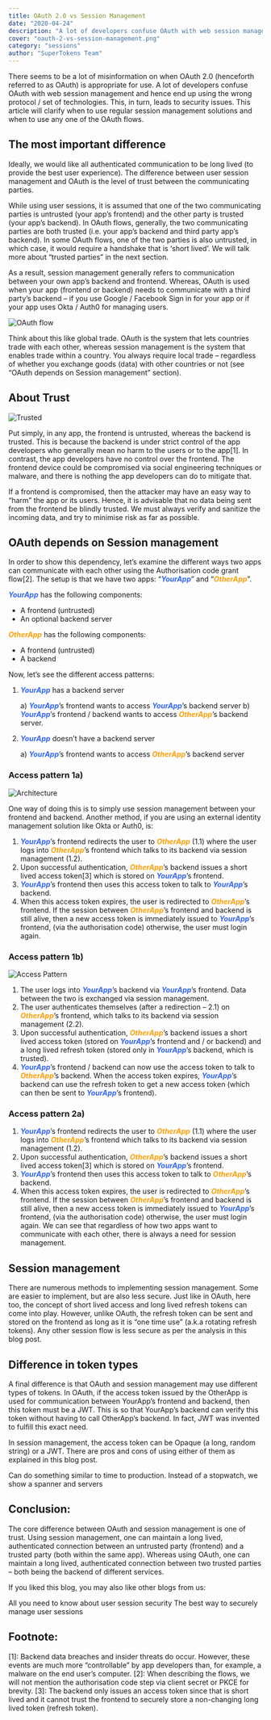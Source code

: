 ```yaml
---
title: OAuth 2.0 vs Session Management
date: "2020-04-24"
description: "A lot of developers confuse OAuth with web session management and hence end up using the wrong protocol. This article will clarify when to use what solution."
cover: "oauth-2-vs-session-management.png"
category: "sessions"
author: "SuperTokens Team"
---
```


There seems to be a lot of misinformation on when OAuth 2.0 (henceforth referred to as OAuth) is appropriate for use. A lot of developers confuse OAuth with web session management and hence end up using the wrong protocol / set of technologies. This, in turn, leads to security issues. This article will clarify when to use regular session management solutions and when to use any one of the OAuth flows.

## The most important difference

Ideally, we would like all authenticated communication to be long lived (to provide the best user experience). The difference between user session management and OAuth is the level of trust between the communicating parties.

While using user sessions, it is assumed that one of the two communicating parties is untrusted (your app’s frontend) and the other party is trusted (your app’s backend). In OAuth flows, generally, the two communicating parties are both trusted (i.e. your app’s backend and third party app’s backend). In some OAuth flows, one of the two parties is also untrusted, in which case, it would require a handshake that is ‘short lived’. We will talk more about “trusted parties” in the next section.

As a result, session management generally refers to communication between your own app’s backend and frontend. Whereas, OAuth is used when your app (frontend or backend) needs to communicate with a third party’s backend – if you use Google / Facebook Sign in for your app or if your app uses Okta / Auth0 for managing users.

![OAuth flow](https://supertokens.com/static/webflow/blog/oauth2-session/images/image343x-p-800.png)

Think about this like global trade. OAuth is the system that lets countries trade with each other, whereas session management is the system that enables trade within a country. You always require local trade – regardless of whether you exchange goods (data) with other countries or not (see “OAuth depends on Session management” section).

## About Trust

![Trusted](https://supertokens.com/static/webflow/blog/oauth2-session/images/image353x-p-800.png)

Put simply, in any app, the frontend is untrusted, whereas the backend is trusted. This is because the backend is under strict control of the app developers who generally mean no harm to the users or to the app[1]. In contrast, the app developers have no control over the frontend. The frontend device could be compromised via social engineering techniques or malware, and there is nothing the app developers can do to mitigate that.

If a frontend is compromised, then the attacker may have an easy way to “harm” the app or its users. Hence, it is advisable that no data being sent from the frontend be blindly trusted. We must always verify and sanitize the incoming data, and try to minimise risk as far as possible.

## OAuth depends on Session management

In order to show this dependency, let’s examine the different ways two apps can communicate with each other using the Authorisation code grant flow[2]. The setup is that we have two apps: “<span style="color:#36f; font-weight: bold; font-style: italic">YourApp</span>” and “<span style="color:#ff9f09; font-weight: bold; font-style: italic">OtherApp</span>”.

<span style="color:#36f; font-weight: bold; font-style: italic">YourApp</span> has the following components:

- A frontend (untrusted)
- An optional backend server

<span style="color:#ff9f09; font-weight: bold; font-style: italic">OtherApp</span> has the following components:

- A frontend (untrusted)
- A backend

Now, let’s see the different access patterns:

1. <span style="color:#36f; font-weight: bold; font-style: italic">YourApp</span> has a backend server

    a) <span style="color:#36f; font-weight: bold; font-style: italic">YourApp</span>’s frontend wants to access <span style="color:#36f; font-weight: bold; font-style: italic">YourApp</span>’s backend server
    b) <span style="color:#36f; font-weight: bold; font-style: italic">YourApp</span>’s frontend / backend wants to access <span style="color:#ff9f09; font-weight: bold; font-style: italic">OtherApp</span>’s backend server.

2. <span style="color:#36f; font-weight: bold; font-style: italic">YourApp</span> doesn’t have a backend server

    a) <span style="color:#36f; font-weight: bold; font-style: italic">YourApp</span>’s frontend wants to access <span style="color:#ff9f09; font-weight: bold; font-style: italic">OtherApp</span>’s backend server

### Access pattern 1a)

![Architecture](https://supertokens.com/static/webflow/blog/oauth2-session/images/image363x-p-800.png)

One way of doing this is to simply use session management between your frontend and backend. Another method, if you are using an external identity management solution like Okta or Auth0, is:

1. <span style="color:#36f; font-weight: bold; font-style: italic">YourApp</span>’s frontend redirects the user to <span style="color:#ff9f09; font-weight: bold; font-style: italic">OtherApp</span> (1.1) where the user logs into <span style="color:#ff9f09; font-weight: bold; font-style: italic">OtherApp</span>’s frontend which talks to its backend via session management (1.2).
2. Upon successful authentication, <span style="color:#ff9f09; font-weight: bold; font-style: italic">OtherApp</span>’s backend issues a short lived access token[3] which is stored on <span style="color:#36f; font-weight: bold; font-style: italic">YourApp</span>’s frontend.
3. <span style="color:#36f; font-weight: bold; font-style: italic">YourApp</span>’s frontend then uses this access token to talk to <span style="color:#36f; font-weight: bold; font-style: italic">YourApp</span>’s backend.
4. When this access token expires, the user is redirected to <span style="color:#ff9f09; font-weight: bold; font-style: italic">OtherApp</span>’s frontend. If the session between <span style="color:#ff9f09; font-weight: bold; font-style: italic">OtherApp</span>’s frontend and backend is still alive, then a new access token is immediately issued to <span style="color:#36f; font-weight: bold; font-style: italic">YourApp</span>’s frontend, (via the authorisation code) otherwise, the user must login again.

### Access pattern 1b)

![Access Pattern](https://supertokens.com/static/webflow/blog/oauth2-session/images/image373x-p-800.png)

1. The user logs into <span style="color:#36f; font-weight: bold; font-style: italic">YourApp</span>’s backend via <span style="color:#36f; font-weight: bold; font-style: italic">YourApp</span>’s frontend. Data between the two is exchanged via session management.
2. The user authenticates themselves (after a redirection – 2.1) on <span style="color:#ff9f09; font-weight: bold; font-style: italic">OtherApp</span>’s frontend, which talks to its backend via session management (2.2).
3. Upon successful authentication, <span style="color:#ff9f09; font-weight: bold; font-style: italic">OtherApp</span>’s backend issues a short lived access token (stored on <span style="color:#36f; font-weight: bold; font-style: italic">YourApp</span>’s frontend and / or backend) and a long lived refresh token (stored only in <span style="color:#36f; font-weight: bold; font-style: italic">YourApp</span>’s backend, which is trusted).
4. <span style="color:#36f; font-weight: bold; font-style: italic">YourApp</span>’s frontend / backend can now use the access token to talk to <span style="color:#ff9f09; font-weight: bold; font-style: italic">OtherApp</span>’s backend. When the access token expires, <span style="color:#36f; font-weight: bold; font-style: italic">YourApp</span>’s backend can use the refresh token to get a new access token (which can then be sent to <span style="color:#36f; font-weight: bold; font-style: italic">YourApp</span>’s frontend).

### Access pattern 2a)

1. <span style="color:#36f; font-weight: bold; font-style: italic">YourApp</span>’s frontend redirects the user to <span style="color:#ff9f09; font-weight: bold; font-style: italic">OtherApp</span> (1.1) where the user logs into <span style="color:#ff9f09; font-weight: bold; font-style: italic">OtherApp</span>’s frontend which talks to its backend via session management (1.2).
2. Upon successful authentication, <span style="color:#ff9f09; font-weight: bold; font-style: italic">OtherApp</span>’s backend issues a short lived access token[3] which is stored on <span style="color:#36f; font-weight: bold; font-style: italic">YourApp</span>’s frontend.
3. <span style="color:#36f; font-weight: bold; font-style: italic">YourApp</span>’s frontend then uses this access token to talk to <span style="color:#ff9f09; font-weight: bold; font-style: italic">OtherApp</span>’s backend.
4. When this access token expires, the user is redirected to <span style="color:#ff9f09; font-weight: bold; font-style: italic">OtherApp</span>’s frontend. If the session between <span style="color:#ff9f09; font-weight: bold; font-style: italic">OtherApp</span>’s frontend and backend is still alive, then a new access token is immediately issued to <span style="color:#36f; font-weight: bold; font-style: italic">YourApp</span>’s frontend, (via the authorisation code) otherwise, the user must login again.
We can see that regardless of how two apps want to communicate with each other, there is always a need for session management.

## Session management

There are numerous methods to implementing session management. Some are easier to implement, but are also less secure. Just like in OAuth, here too, the concept of short lived access and long lived refresh tokens can come into play. However, unlike OAuth, the refresh token can be sent and stored on the frontend as long as it is “one time use” (a.k.a rotating refresh tokens). Any other session flow is less secure as per the analysis in this blog post.

## Difference in token types

A final difference is that OAuth and session management may use different types of tokens. In OAuth, if the access token issued by the OtherApp is used for communication between YourApp’s frontend and backend, then this token must be a JWT. This is so that YourApp’s backend can verify this token without having to call OtherApp’s backend. In fact, JWT was invented to fulfill this exact need.

In session management, the access token can be Opaque (a long, random string) or a JWT. There are pros and cons of using either of them as explained in this blog post.

Can do something similar to time to production. Instead of a stopwatch, we show a spanner and servers

## Conclusion:

The core difference between OAuth and session management is one of trust. Using session management, one can maintain a long lived, authenticated connection between an untrusted party (frontend) and a trusted party (both within the same app). Whereas using OAuth, one can maintain a long lived, authenticated connection between two trusted parties – both being the backend of different services.

If you liked this blog, you may also like other blogs from us:

All you need to know about user session security
The best way to securely manage user sessions

## Footnote:

[1]: Backend data breaches and insider threats do occur. However, these events are much more “controllable” by app developers than, for example, a malware on the end user’s computer.
[2]: When describing the flows, we will not mention the authorisation code step via client secret or PKCE for brevity.
[3]: The backend only issues an access token since that is short lived and it cannot trust the frontend to securely store a non-changing long lived token (refresh token).